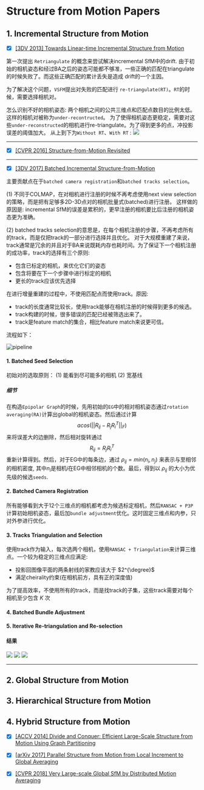 # Structure from Motion Papers

## 1. Incremental Structure from Motion
- [x] [[3DV 2013] Towards Linear-time Incremental Structure from Motion](http://ccwu.me/vsfm/vsfm.pdf)

第一次提出 ```Retriangulate``` 的概念来尝试解决incremental SfM中的drift.
由于初始的相机姿态和经过BA之后的姿态可能都不够准，一些正确的匹配在triangulate的时候失败了。而这些正确匹配的累计丢失是造成
drift的一个主因。

为了解决这个问题，```VSFM```提出对失败的匹配进行 ```re-triangulate(RT)```。```RT```的时候，需要选择相机对。

怎么识别不好的相机姿态: 两个相机之间的公共三维点和匹配点数目的比例太低。这样的相机对被称为```under-recontructed```。
为了使得相机姿态更稳定，需要对这些```under-reconstructed```的相机进行re-triangulate。为了得到更多的点，冲投影误差的阈值加大。
从上到下为```Without RT```、```With RT``` :
![](img/retriangulate.png)

---------------------------------------------------------------------------------------------------
- [x] [[CVPR 2016] Structure-from-Motion Revisited](https://demuc.de/papers/schoenberger2016sfm.pdf)


---------------------------------------------------------------------------------------------------
- [x] [[3DV 2017] Batched Incremental Structure-from-Motion](ir.ia.ac.cn/bitstream/173211/19771/1/HainanCui_3DV2017.pdf)

主要贡献点在于```batched camera registration```和```batched tracks selection```。

(1) 不同于COLMAP，在对相机进行注册的时候不再考虑使用next view selection的策略，而是把有足够多2D-3D点对的相机批量式(batched)进行注册。
这样做的原因是: incremental SfM的误差是累积的，更早注册的相机要比后注册的相机姿态更为准确。

(2) batched tracks selection的意思是，在每个相机注册的步骤，不再考虑所有的track，而是仅把track的一部分进行选择并且优化。
对于大规模重建了来说，track通常是冗余的并且对于BA来说既耗内存也耗时间。为了保证下一个相机注册的成功率，track的选择有三个原则:
- 包含已标定的相机，来优化它们的姿态
- 包含将要在下一个步骤中进行标定的相机
- 更长的track应该优先选择

在进行增量重建的过程中，不使用匹配点而使用track。原因:
- track的长度通常比较长，使用track能够在相机注册的时候得到更多的候选。
- track构建的时候，很多错误的匹配已经被筛选出来了。
- track是feature match的集合，相比feature match来说更可信。

流程如下：

![pipeline](img/pipeline.png)

#### 1. Batched Seed Selection

初始对的选取原则：
(1) 能看到尽可能多的相机
(2) 宽基线

##### 细节
在构造```Epipolar Graph```的时候，先用初始的```EG```中的相对相机姿态通过```rotation averaging(RA)```计算出global的相机姿态。然后通过计算$$acos(||R_{ij} - R_jR_i^T||_F)$$ 来将误差大的边删除，然后相对旋转通过 $$R_{ij}=R_jR_i^T$$重新计算得到。然后，对于EG中的每条边，通过 $\rho_{ij} = min(n_i, n_j)$ 来表示与至相邻的相机密度, 其中$n_i$是相机$i$在EG中相邻相机的个数。最后，得到以 $\rho_{ij}$ 的大小为优先级的候选```seeds```.

#### 2. Batched Camera Registration
所有能够看到大于12个三维点的相机都考虑为候选标定相机，然后```RANSAC + P3P```计算初始相机姿态，最后加```bundle adjustment```优化。这时固定三维点和内参，只对外参进行优化。

#### 3. Tracks Triangulation and Selection

使用track作为输入，每次选两个相机，使用```RANSAC + Triangulation```来计算三维点。一个较为稳定的三维点应满足:
- 投影回图像平面的两条射线的家教应该大于 $2^{\degree}$
- 满足cheirality约束(在相机前方，具有正的深度值)

为了提高效率，不使用所有的track，而是找track的子集，这些track需要对每个相机至少包含 $K$ 次

#### 4. Batched Bundle Adjustment

#### 5. Iterative Re-triangulation and Re-selection
#### 结果
![](img/result1.png)
![](img/result2.png)
![](img/result3.png)

--------------------------------------------------------------------------------------------------

## 2. Global Structure from Motion

## 3. Hierarchical Structure from Motion

## 4. Hybrid Structure from Motion
- [x] [[ACCV 2014] Divide and Conquer: Efficient Large-Scale Structure from Motion Using Graph Partitioning]()

- [x] [[arXiv 2017] Parallel Structure from Motion from Local Increment to Global Averaging](https://arxiv.org/pdf/1702.08601.pdf)

- [x] [[CVPR 2018] Very Large-scale Global SfM by Distributed Motion Averaging](https://www.cs.sfu.ca/~pingtan/Papers/cvpr18sfm.pdf)